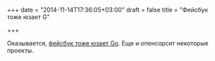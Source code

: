 +++
date = "2014-11-14T17:36:05+03:00"
draft = false
title = "Фейсбук тоже юзает G"

+++

<p>Оказывается, <a href="https://github.com/facebookgo">фейсбук тоже юзает Go</a>. Еще и опенсорсит некоторые проекты.</p>


